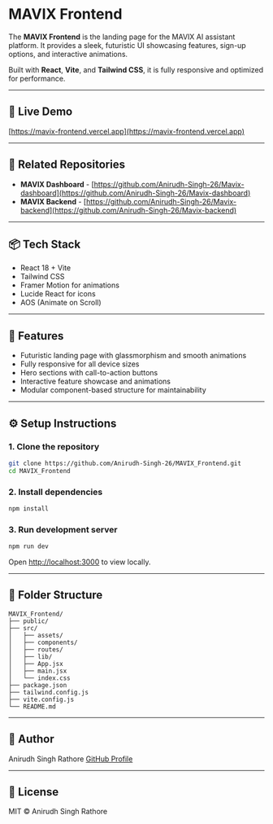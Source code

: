#   MAVIX Frontend 

The **MAVIX Frontend** is the landing page for the MAVIX AI assistant platform. It provides a sleek, futuristic UI showcasing features, sign-up options, and interactive animations.

Built with **React**, **Vite**, and **Tailwind CSS**, it is fully responsive and optimized for performance.

---

## 🔗 Live Demo

[https://mavix-frontend.vercel.app](https://mavix-frontend.vercel.app)

---

## 🔗 Related Repositories

* **MAVIX Dashboard** - [https://github.com/Anirudh-Singh-26/Mavix-dashboard](https://github.com/Anirudh-Singh-26/Mavix-dashboard)
* **MAVIX Backend** - [https://github.com/Anirudh-Singh-26/Mavix-backend](https://github.com/Anirudh-Singh-26/Mavix-backend)

---

## 📦 Tech Stack

* React 18 + Vite
* Tailwind CSS
* Framer Motion for animations
* Lucide React for icons
* AOS (Animate on Scroll)

---

## 🌟 Features

* Futuristic landing page with glassmorphism and smooth animations
* Fully responsive for all device sizes
* Hero sections with call-to-action buttons
* Interactive feature showcase and animations
* Modular component-based structure for maintainability

---

## ⚙️ Setup Instructions

### 1. Clone the repository

```bash
git clone https://github.com/Anirudh-Singh-26/MAVIX_Frontend.git
cd MAVIX_Frontend
```

### 2. Install dependencies

```bash
npm install
```

### 3. Run development server

```bash
npm run dev
```

Open [http://localhost:3000](http://localhost:3000) to view locally.

---

## 📁 Folder Structure

```
MAVIX_Frontend/
├── public/
├── src/
│   ├── assets/
│   ├── components/
│   ├── routes/
│   ├── lib/
│   ├── App.jsx
│   ├── main.jsx
│   └── index.css
├── package.json
├── tailwind.config.js
├── vite.config.js
└── README.md
```

---

## 👤 Author

Anirudh Singh Rathore
[GitHub Profile](https://github.com/Anirudh-Singh-26)

---

## 📄 License

MIT © Anirudh Singh Rathore

